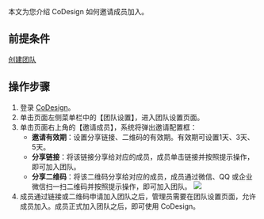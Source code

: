 本文为您介绍 CoDesign 如何邀请成员加入。



## 前提条件


[创建团队](https://cloud.tencent.com/document/product/1336/49382)



## 操作步骤

1. 登录 [CoDesign](https://codesign.qq.com/)。
2. 单击页面左侧菜单栏中的【团队设置】，进入团队设置页面。
3. 单击页面右上角的【邀请成员】，系统将弹出邀请配置框：
	- **邀请有效期**：设置分享链接、二维码的有效期。有效期可设置1天、3天、5天。
	- **分享链接**：将该链接分享给对应的成员，成员单击链接并按照提示操作，即可加入团队。
	- **分享二维码**：将该二维码分享给对应的成员，成员通过微信、QQ 或企业微信扫一扫二维码并按照提示操作，即可加入团队。
![](https://main.qcloudimg.com/raw/62737bdad898110018d896d40a61b89a.jpg)
4. 成员通过链接或二维码申请加入团队之后，管理员需要在团队设置页面，允许成员加入。成员正式加入团队之后，即可使用 CoDesign。
